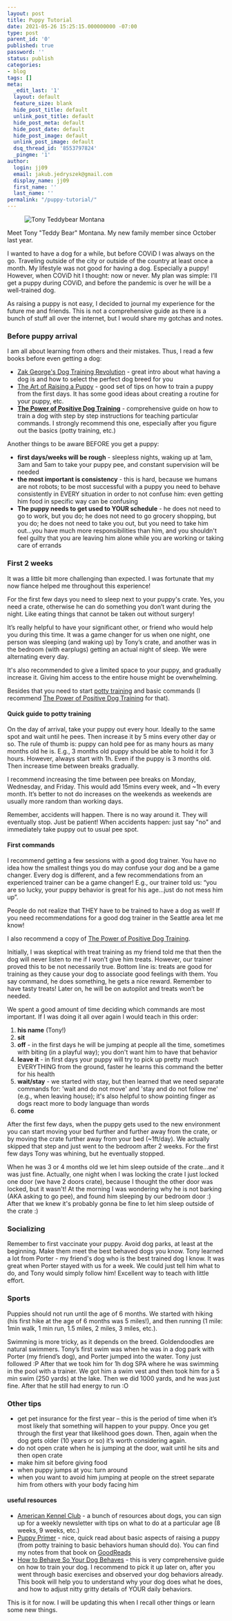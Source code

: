 ```yaml
---
layout: post
title: Puppy Tutorial
date: 2021-05-26 15:25:15.000000000 -07:00
type: post
parent_id: '0'
published: true
password: ''
status: publish
categories:
- blog
tags: []
meta:
  _edit_last: '1'
  layout: default
  feature_size: blank
  hide_post_title: default
  unlink_post_title: default
  hide_post_meta: default
  hide_post_date: default
  hide_post_image: default
  unlink_post_image: default
  dsq_thread_id: '8553797824'
  _pingme: '1'
author:
  login: jj09
  email: jakub.jedryszek@gmail.com
  display_name: jj09
  first_name: ''
  last_name: ''
permalink: "/puppy-tutorial/"
---
```

<p><!-- wp:html --></p>
<figure class="wp-block-image size-large"><img src="{{ site.baseurl }}/assets/2021/05/pluto.jpeg" alt="Tony Teddybear Montana" class="wp-image-19962" /></figure>
<p>Meet Tony "Teddy Bear" Montana. My new family member since October last year.</p>
<p>I wanted to have a dog for a while, but before COViD I was always on the go. Traveling outside of the city or outside of the country at least once a month. My lifestyle was not good for having a dog. Especially a puppy! However, when COViD hit I thought: now or never. My plan was simple: I’ll get a puppy during COViD, and before the pandemic is over he will be a well-trained dog.</p>
<p>As raising a puppy is not easy, I decided to journal my experience for the future me and friends. This is not a comprehensive guide as there is a bunch of stuff all over the internet, but I would share my gotchas and notes.</p>
<h3>Before puppy arrival</h3>
<p>I am all about learning from others and their mistakes. Thus, I read a few books before even getting a dog:</p>
<ul>
<li><a href="https://amzn.to/3B8KmcY">Zak George's Dog Training Revolution</a> - great intro about what having a dog is and how to select the perfect dog breed for you</li>
<li><a href="https://amzn.to/333lN4w">The Art of Raising a Puppy</a> - good set of tips on how to train a puppy from the first days. It has some good ideas about creating a routine for your puppy, etc.
</li>
<li><strong><a href="https://amzn.to/3rsHKmQ">The Power of Positive Dog Training</a></strong> - comprehensive guide on how to train a dog with step by step instructions for teaching particular commands. I strongly recommend this one, especially after you figure out the basics (potty training, etc.)</li>
</ul>
<p>Another things to be aware BEFORE you get a puppy:</p>
<ul>
<li><b>first days/weeks will be rough</b> - sleepless nights, waking up at 1am, 3am and 5am to take your puppy pee, and constant supervision will be needed</li>
<li><b>the most important is consistency</b> - this is hard, because we humans are not robots; to be most successful with a puppy you need to behave consistently in EVERY situation in order to not confuse him: even getting him food in specific way can be confusing</li>
<li><b>The puppy needs to get used to YOUR schedule</b> - he does not need to go to work, but you do; he does not need to go grocery shopping, but you do; he does not need to take you out, but you need to take him out...you have much more responsibilities than him, and you shouldn't feel guilty that you are leaving him alone while you are working or taking care of errands</li>
</ul>
<h3>First 2 weeks</h3>
<p>It was a little bit more challenging than expected. I was fortunate that my now fiance helped me throughout this experience!</p>
<p>For the first few days you need to sleep next to your puppy's crate. Yes, you need a crate, otherwise he can do something you don’t want during the night. Like eating things that cannot be taken out without surgery!</p>
<p>It’s really helpful to have your significant other, or friend who would help you during this time. It was a game changer for us when one night, one person was sleeping (and waking up) by Tony’s crate, and another was in the bedroom (with earplugs) getting an actual night of sleep. We were alternating every day.</p>
<p>It's also recommended to give a limited space to your puppy, and gradually increase it. Giving him access to the entire house might be overwhelming.</p>
<p>Besides that you need to start <a href="https://www.akc.org/expert-advice/training/potty-training-your-puppy-timeline-and-tips/">potty training</a> and basic commands (I recommend <a href="https://amzn.to/3rsHKmQ">The Power of Positive Dog Training</a> for that).</p>
<h4>Quick guide to potty training</h4>
<p>On the day of arrival, take your puppy out every hour. Ideally to the same spot and wait until he pees. Then increase it by 5 mins every other day or so. The rule of thumb is: puppy can hold pee for as many hours as many months old he is. E.g., 3 months old puppy should be able to hold it for 3 hours. However, always start with 1h. Even if the puppy is 3 months old. Then increase time between breaks gradually.</p>
<p>I recommend increasing the time between pee breaks on Monday, Wednesday, and Friday. This would add 15mins every week, and ~1h every month. It’s better to not do increases on the weekends as weekends are usually more random than working days.</p>
<p>Remember, accidents will happen. There is no way around it. They will eventually stop. Just be patient! When accidents happen: just say "no" and immediately take puppy out to usual pee spot.</p>
<h4>First commands</h4>
<p>I recommend getting a few sessions with a good dog trainer. You have no idea how the smallest things you do may confuse your dog and be a game changer. Every dog is different, and a few recommendations from an experienced trainer can be a game changer! E.g., our trainer told us: “you are so lucky, your puppy behavior is great for his age…just do not mess him up”.</p>
<p>People do not realize that THEY have to be trained to have a dog as well! If you need recommendations for a good dog trainer in the Seattle area let me know!</p>
<p>I also recommend a copy of <a href="https://amzn.to/3rsHKmQ">The Power of Positive Dog Training</a>.</p>
<p>Initially, I was skeptical with treat training as my friend told me that then the dog will never listen to me if I won’t give him treats. However, our trainer proved this to be not necessarily true. Bottom line is: treats are good for training as they cause your dog to associate good feelings with them. You say command, he does something, he gets a nice reward. Remember to have tasty treats! Later on, he will be on autopilot and treats won’t be needed.</p>
<p>We spent a good amount of time deciding which commands are most important. If I was doing it all over again I would teach in this order:</p>
<ol>
<li><b>his name</b> (Tony!)</li>
<li><b>sit</b></li>
<li><b>off</b> - in the first days he will be jumping at people all the time, sometimes with biting (in a playful way); you don't want him to have that behavior</li>
<li><b>leave it</b> - in first days your puppy will try to pick up pretty much EVERYTHING from the ground, faster he learns this command the better for his health</li>
<li><b>wait/stay</b> - we started with stay, but then learned that we need separate commands for: 'wait and do not move' and 'stay and do not follow me' (e.g., when leaving house); it's also helpful to show pointing finger as dogs react more to body language than words</li>
<li><b>come</b></li>
</ol>
<p>After the first few days, when the puppy gets used to the new environment you can start moving your bed further and further away from the crate, or by moving the crate further away from your bed (~1ft/day). We actually skipped that step and just went to the bedroom after 2 weeks. For the first few days Tony was whining, but he eventually stopped.</p>
<p>When he was 3 or 4 months old we let him sleep outside of the crate...and it was just fine. Actually, one night when I was locking the crate I just locked one door (we have 2 doors crate), because I thought the other door was locked, but it wasn't! At the morning I was wondering why he is not barking (AKA asking to go pee), and found him sleeping by our bedroom door :) After that we knew it's probably gonna be fine to let him sleep outside of the crate :)</p>
<h3>Socializing</h3>
<p>Remember to first vaccinate your puppy. Avoid dog parks, at least at the beginning. Make them meet the best behaved dogs you know. Tony learned a lot from Porter - my friend's dog who is the best trained dog I know. It was great when Porter stayed with us for a week. We could just tell him what to do, and Tony would simply follow him! Excellent way to teach with little effort.</p>
<h3>Sports</h3>
<p>Puppies should not run until the age of 6 months. We started with hiking (his first hike at the age of 6 months was 5 miles!), and then running (1 mile: 1min walk, 1 min run, 1.5 miles, 2 miles, 3 miles, etc.).</p>
<p>Swimming is more tricky, as it depends on the breed. Goldendoodles are natural swimmers. Tony’s first swim was when he was in a dog park with Porter (my friend’s dog), and Porter jumped into the water. Tony just followed :P After that we took him for 1h dog SPA where he was swimming in the pool with a trainer. We got him a swim vest and then took him for a 5 min swim (250 yards) at the lake. Then we did 1000 yards, and he was just fine. After that he still had energy to run :O</p>
<h3>Other tips</h3>
<ul>
<li>get pet insurance for the first year – this is the period of time when it’s most likely that something will happen to your puppy. Once you get through the first year that likelihood goes down. Then, again when the dog gets older (10 years or so) it’s worth considering again.</li>
<li>do not open crate when he is jumping at the door, wait until he sits and then open crate</li>
<li>make him sit before giving food</li>
<li>when puppy jumps at you: turn around</li>
<li>when you want to avoid him jumping at people on the street separate him from others with your body facing him</li>
</ul>
<h4>useful resources</h4>
<ul>
<li><a href="https://www.akc.org/">American Kennel Club</a> - a bunch of resources about dogs, you can sign up for a weekly newsletter with tips on what to do at a particular age (8 weeks, 9 weeks, etc.)</li>
<li><a href="https://amzn.to/3GwgEzE">Puppy Primer</a> - nice, quick read about basic aspects of raising a puppy (from potty training to basic behaviors human should do). You can find my notes from that book on <a href="https://www.goodreads.com/review/show/3545969970?book_show_action=false&from_review_page=1">GoodReads</a></li>
<li><a href="https://amzn.to/3rX7Cqf">How to Behave So Your Dog Behaves</a> - this is very comprehensive guide on how to train your dog. I recommend to pick it up later on, after you went through basic exercises and observed your dog behaviors already. This book will help you to understand why your dog does what he does, and how to adjust nitty gritty details of YOUR daily behaviors.</li>
</ul>
<p>This is it for now. I will be updating this when I recall other things or learn some new things.</p>
<p><!-- /wp:html --></p>
